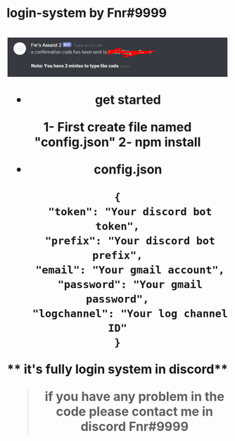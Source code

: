 # login-system by Fnr#9999

<h1 align="center"><img src="./img/login.png" width="500px">

- get started

1- First create file named "config.json"
2- npm install

- config.json
```
{
    "token": "Your discord bot token",
    "prefix": "Your discord bot prefix",
    "email": "Your gmail account",
    "password": "Your gmail password",
    "logchannel": "Your log channel ID"
}
```

** it's fully login system in discord**
> if you have any problem in the code please contact me in discord **Fnr#9999**
